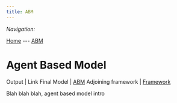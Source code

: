 ```yaml
---
title: ABM
---
```


*Navigation:*

[Home](https://adamjohnst21.github.io/website/) --- [ABM](https://adamjohnst21.github.io/agent_based_model/)




# Agent Based Model

Output | Link
Final Model | [ABM](https://github.com/adamjohnst21/agent_based_model/blob/master/model9.py)
Adjoining framework | [Framework]()



Blah blah blah, agent based model intro 
